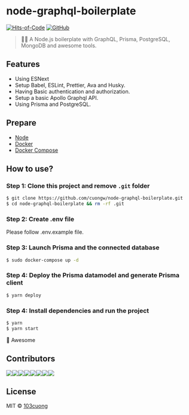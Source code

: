 # node-graphql-boilerplate

[![Hits-of-Code](https://hitsofcode.com/github/cuongw/node-graphql-boilerplate)](https://hitsofcode.com/view/github/cuongw/node-graphql-boilerplate)
[![GitHub](https://img.shields.io/github/license/cuongw/node-graphql-boilerplate.svg)](https://github.com/cuongw/node-graphql-boilerplate/blob/master/LICENSE)

> 🧘🚀 A Node.js boilerplate with GraphQL, Prisma, PostgreSQL, MongoDB and awesome tools.

## Features

- Using ESNext
- Setup Babel, ESLint, Prettier, Ava and Husky.
- Having Basic authentication and authorization.
- Setup a basic Apollo Graphql API.
- Using Prisma and PostgreSQL.

## Prepare

- [Node](https://nodejs.org/en/)
- [Docker](https://phoenixnap.com/kb/how-to-install-docker-on-ubuntu-18-04)
- [Docker Compose](https://docs.docker.com/compose/install/)

## How to use?

### Step 1: Clone this project and remove `.git` folder

```sh
$ git clone https://github.com/cuongw/node-graphql-boilerplate.git
$ cd node-graphql-boilerplate && rm -rf .git
```

### Step 2: Create .env file

Please follow .env.example file.

### Step 3: Launch Prisma and the connected database

```sh
$ sudo docker-compose up -d
```

### Step 4: Deploy the Prisma datamodel and generate Prisma client

```sh
$ yarn deploy
```

### Step 4: Install dependencies and run the project

```sh
$ yarn
$ yarn start
```

🙌 Awesome

## Contributors

[![](https://sourcerer.io/fame/cuongw/cuongw/node-graphql-boilerplate/images/0)](https://sourcerer.io/fame/cuongw/cuongw/node-graphql-boilerplate/links/0)[![](https://sourcerer.io/fame/cuongw/cuongw/node-graphql-boilerplate/images/1)](https://sourcerer.io/fame/cuongw/cuongw/node-graphql-boilerplate/links/1)[![](https://sourcerer.io/fame/cuongw/cuongw/node-graphql-boilerplate/images/2)](https://sourcerer.io/fame/cuongw/cuongw/node-graphql-boilerplate/links/2)[![](https://sourcerer.io/fame/cuongw/cuongw/node-graphql-boilerplate/images/3)](https://sourcerer.io/fame/cuongw/cuongw/node-graphql-boilerplate/links/3)[![](https://sourcerer.io/fame/cuongw/cuongw/node-graphql-boilerplate/images/4)](https://sourcerer.io/fame/cuongw/cuongw/node-graphql-boilerplate/links/4)[![](https://sourcerer.io/fame/cuongw/cuongw/node-graphql-boilerplate/images/5)](https://sourcerer.io/fame/cuongw/cuongw/node-graphql-boilerplate/links/5)[![](https://sourcerer.io/fame/cuongw/cuongw/node-graphql-boilerplate/images/6)](https://sourcerer.io/fame/cuongw/cuongw/node-graphql-boilerplate/links/6)[![](https://sourcerer.io/fame/cuongw/cuongw/node-graphql-boilerplate/images/7)](https://sourcerer.io/fame/cuongw/cuongw/node-graphql-boilerplate/links/7)

## License

MIT © [103cuong](https://github.com/103cuong)
